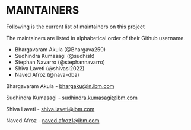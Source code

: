 # MAINTAINERS

Following is the current list of maintainers on this project

The maintainers are listed in alphabetical order of their Github username.

* Bhargavaram Akula (@Bhargava250)
* Sudhindra Kumasagi (@sudhisk)
* Stephan Navarro  (@stephannavarro)
* Shiva Laveti (@shivasl2022)
* Naved Afroz (@nava-dba)


Bhargavaram Akula - bhargaku@in.ibm.com

Sudhindra Kumasagi - sudhindra.kumasagi@ibm.com

Shiva Laveti - shiva.laveti@ibm.com

Naved Afroz - naved.afroz1@ibm.com
